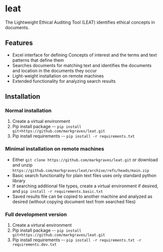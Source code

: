 # leat
The Lightweight Ethical Auditing Tool (LEAT) identifies ethical concepts in documents.

## Features
- Excel interface for defining Concepts of interest and the terms and text patterns that define them
- Searches documents for matching text and identifies the documents and location in the documents they occur
- Light-weight installation on remote machines
- Extended functionality for analyzing search results

## Installation

### Normal installation

1. Create a virtual environment
1. Pip install package -- `pip install git+https://github.com/markgraves/leat.git`
1. Pip install requirements -- `pip install -r requirements.txt`

### Minimal installation on remote machines

- Either `git clone https://github.com/markgraves/leat.git` or download and unzip `https://github.com/markgraves/leat/archive/refs/heads/main.zip`
- Basic search functionality for plain text files uses only standard python library
- If searching additional file types, create a virtual environment if desired, and `pip install -r requirements.basic.txt`
- Saved results file can be copied to another machine and analyzed as desired (without copying document text from searched files)

### Full development version

1. Create a virtural environment
1. Pip install package -- `pip install git+https://github.com/markgraves/leat.git`
1. Pip install requirements -- `pip install -r requirements.txt -r requirements.dev.txt`